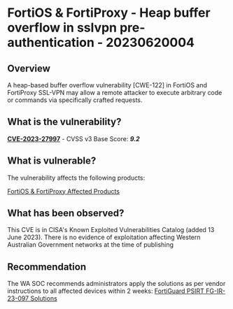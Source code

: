 # FortiOS & FortiProxy - Heap buffer overflow in sslvpn pre-authentication - 20230620004

## Overview

A heap-based buffer overflow vulnerability [CWE-122] in FortiOS and FortiProxy SSL-VPN may allow a remote attacker to execute arbitrary code or commands via specifically crafted requests.


## What is the vulnerability?

[**CVE-2023-27997**](https://nvd.nist.gov/vuln/detail/CVE-2023-27997) - CVSS v3 Base Score: ***9.2***


## What is vulnerable?

The vulnerability affects the following products:

[FortiOS & FortiProxy Affected Products](https://www.fortiguard.com/psirt/FG-IR-23-097)


## What has been observed?

This CVE is in CISA's Known Exploited Vulnerabilities Catalog (added 13 June 2023). There is no evidence of exploitation affecting Western Australian Government networks at the time of publishing

## Recommendation

The WA SOC recommends administrators apply the solutions as per vendor instructions to all affected devices within 2 weeks: [FortiGuard PSIRT FG-IR-23-097 Solutions](https://www.fortiguard.com/psirt/FG-IR-23-097)


